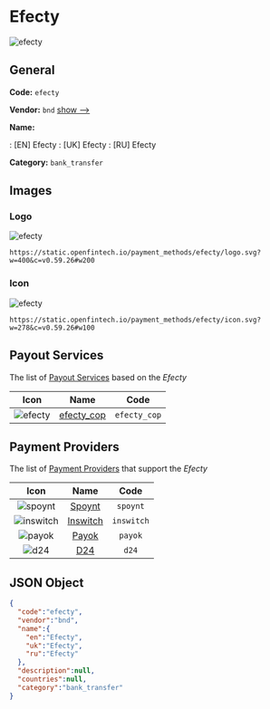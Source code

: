 
# Efecty 
![efecty](https://static.openfintech.io/payment_methods/efecty/logo.svg?w=400&c=v0.59.26#w200)  

## General 
**Code:** `efecty` 
 
**Vendor:** `bnd` [show -->](/vendors/bnd/) 
 
**Name:** 
 
:	[EN] Efecty 
:	[UK] Efecty 
:	[RU] Efecty 
 
**Category:** `bank_transfer` 
 

## Images 

### Logo 
![efecty](https://static.openfintech.io/payment_methods/efecty/logo.svg?w=400&c=v0.59.26#w200)  

```
https://static.openfintech.io/payment_methods/efecty/logo.svg?w=400&c=v0.59.26#w200
```  

### Icon 
![efecty](https://static.openfintech.io/payment_methods/efecty/icon.svg?w=278&c=v0.59.26#w100)  

```
https://static.openfintech.io/payment_methods/efecty/icon.svg?w=278&c=v0.59.26#w100
```  

## Payout Services 
 
The list of [Payout Services](/payout-services/) based on the _Efecty_ 

|Icon|Name|Code| 
|:---:|:---:|:---:| 
|![efecty](https://static.openfintech.io/payout_methods/efecty/icon.svg?w=278&c=v0.59.26#w40) |[efecty_cop](/payout-services/efecty_cop/)|`efecty_cop`| 
 

## Payment Providers 
 
The list of [Payment Providers](/payment-providers/) that support the _Efecty_ 

|Icon|Name|Code| 
|:---:|:---:|:---:| 
|![spoynt](https://static.openfintech.io/payment_providers/spoynt/icon.svg?w=278&c=v0.59.26#w100) |[Spoynt](/payment-providers/spoynt/)|`spoynt`| 
|![inswitch](https://static.openfintech.io/payment_providers/inswitch/icon.png?w=278&c=v0.59.26#w100) |[Inswitch](/payment-providers/inswitch/)|`inswitch`| 
|![payok](https://static.openfintech.io/payment_providers/payok/icon.png?w=278&c=v0.59.26#w100) |[Payok](/payment-providers/payok/)|`payok`| 
|![d24](https://static.openfintech.io/payment_providers/d24/icon.svg?w=278&c=v0.59.26#w100) |[D24](/payment-providers/d24/)|`d24`| 
 

## JSON Object 

```json
{
  "code":"efecty",
  "vendor":"bnd",
  "name":{
    "en":"Efecty",
    "uk":"Efecty",
    "ru":"Efecty"
  },
  "description":null,
  "countries":null,
  "category":"bank_transfer"
}
```  
